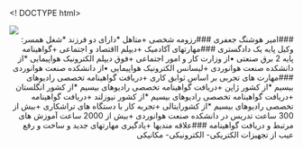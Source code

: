 <! DOCTYPE html>
<Html>
<Body>
<image src="https://avatars0.githubusercontent.com/u/68999179?s=400&u=553ebb0d6cf407bc62c0b837e8a73a7f7b875620&v=4.jpg">
</body>
</html>
<div dir="rtl">
###امیر هوشنگ جعفری 
###رزومه شخصی 
+متاهل
*دارای دو فرزند 
*شغل همسر: وکیل پایه یک دادگستری
###مهارتهای آکادمیک  
+دیپلم ااقتصاد و اجتماعی
+گواهینامه پایه 2 برق صنعتی
•از وزارت کار و امور اجتماعی
+فوق دیپلم الکترونیک هواپیمایی
*از دانشکده صنعت هوانوردی
+لیسانس الکترونیک هواپیمایی
•از دانشکده صنعت هوانوردی
###مهارت های تجربی بر اساس ثوابق کاری
+دریافت گواهینامه تخصصی رادیوهای بیسیم
*از کشور ژاپن   
+دریافت گواهینامه تخصصی رادیوهای بیسیم
*از کشور انگلستان   
+دریافت گواهینامه تخصصی رادیوهای بیسیم
*از کشور نیوزلند   
+دریافت گواهینامه تخصصی رادیوهای بیسیم
*از کشورایتالی    
+تجربه کار با دستگاه های تراشکاری
+بیش از 300 ساعت تدریس در دانشکده صنعت هوانوردی
+بیش از 2000 ساعت آموزش های مرتبط و دریافت گواهینامه
###علاقه مندیها
+یادگیری مهارتهای جدید و ساخت و رفع عیب از تجهیزات الکتریکی- الکترونیکی- مکانیکی 
</div>
